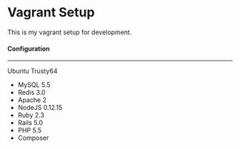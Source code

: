 Vagrant Setup
=============

This is my vagrant setup for development.

#### Configuration
-----------

Ubuntu Trusty64

+ MySQL 5.5
+ Redis 3.0
+ Apache 2
+ NodeJS 0.12.15
+ Ruby 2.3
+ Rails 5.0
+ PHP 5.5
+ Composer